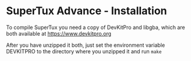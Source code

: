 SuperTux Advance - Installation
===============================

To compile SuperTux you need a copy of DevKitPro and libgba, which are
both available at https://www.devkitpro.org

After you have unzipped it both, just set the environment variable
DEVKITPRO to the directory where you unzipped it and run `make`
